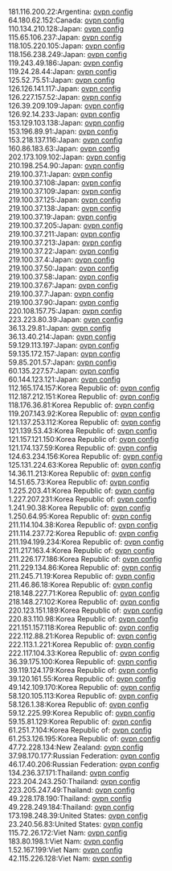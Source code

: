 181.116.200.22:Argentina: [ovpn config](vpn/181_116_200_22.ovpn)  
64.180.62.152:Canada: [ovpn config](vpn/64_180_62_152.ovpn)  
110.134.210.128:Japan: [ovpn config](vpn/110_134_210_128.ovpn)  
115.65.106.237:Japan: [ovpn config](vpn/115_65_106_237.ovpn)  
118.105.220.105:Japan: [ovpn config](vpn/118_105_220_105.ovpn)  
118.156.238.249:Japan: [ovpn config](vpn/118_156_238_249.ovpn)  
119.243.49.186:Japan: [ovpn config](vpn/119_243_49_186.ovpn)  
119.24.28.44:Japan: [ovpn config](vpn/119_24_28_44.ovpn)  
125.52.75.51:Japan: [ovpn config](vpn/125_52_75_51.ovpn)  
126.126.141.117:Japan: [ovpn config](vpn/126_126_141_117.ovpn)  
126.227.157.52:Japan: [ovpn config](vpn/126_227_157_52.ovpn)  
126.39.209.109:Japan: [ovpn config](vpn/126_39_209_109.ovpn)  
126.92.14.233:Japan: [ovpn config](vpn/126_92_14_233.ovpn)  
153.129.103.138:Japan: [ovpn config](vpn/153_129_103_138.ovpn)  
153.196.89.91:Japan: [ovpn config](vpn/153_196_89_91.ovpn)  
153.218.137.116:Japan: [ovpn config](vpn/153_218_137_116.ovpn)  
160.86.183.63:Japan: [ovpn config](vpn/160_86_183_63.ovpn)  
202.173.109.102:Japan: [ovpn config](vpn/202_173_109_102.ovpn)  
210.198.254.90:Japan: [ovpn config](vpn/210_198_254_90.ovpn)  
219.100.37.1:Japan: [ovpn config](vpn/219_100_37_1.ovpn)  
219.100.37.108:Japan: [ovpn config](vpn/219_100_37_108.ovpn)  
219.100.37.109:Japan: [ovpn config](vpn/219_100_37_109.ovpn)  
219.100.37.125:Japan: [ovpn config](vpn/219_100_37_125.ovpn)  
219.100.37.138:Japan: [ovpn config](vpn/219_100_37_138.ovpn)  
219.100.37.19:Japan: [ovpn config](vpn/219_100_37_19.ovpn)  
219.100.37.205:Japan: [ovpn config](vpn/219_100_37_205.ovpn)  
219.100.37.211:Japan: [ovpn config](vpn/219_100_37_211.ovpn)  
219.100.37.213:Japan: [ovpn config](vpn/219_100_37_213.ovpn)  
219.100.37.22:Japan: [ovpn config](vpn/219_100_37_22.ovpn)  
219.100.37.4:Japan: [ovpn config](vpn/219_100_37_4.ovpn)  
219.100.37.50:Japan: [ovpn config](vpn/219_100_37_50.ovpn)  
219.100.37.58:Japan: [ovpn config](vpn/219_100_37_58.ovpn)  
219.100.37.67:Japan: [ovpn config](vpn/219_100_37_67.ovpn)  
219.100.37.7:Japan: [ovpn config](vpn/219_100_37_7.ovpn)  
219.100.37.90:Japan: [ovpn config](vpn/219_100_37_90.ovpn)  
220.108.157.75:Japan: [ovpn config](vpn/220_108_157_75.ovpn)  
223.223.80.39:Japan: [ovpn config](vpn/223_223_80_39.ovpn)  
36.13.29.81:Japan: [ovpn config](vpn/36_13_29_81.ovpn)  
36.13.40.214:Japan: [ovpn config](vpn/36_13_40_214.ovpn)  
59.129.113.197:Japan: [ovpn config](vpn/59_129_113_197.ovpn)  
59.135.172.157:Japan: [ovpn config](vpn/59_135_172_157.ovpn)  
59.85.201.57:Japan: [ovpn config](vpn/59_85_201_57.ovpn)  
60.135.227.57:Japan: [ovpn config](vpn/60_135_227_57.ovpn)  
60.144.123.121:Japan: [ovpn config](vpn/60_144_123_121.ovpn)  
112.165.174.157:Korea Republic of: [ovpn config](vpn/112_165_174_157.ovpn)  
112.187.212.151:Korea Republic of: [ovpn config](vpn/112_187_212_151.ovpn)  
118.176.36.81:Korea Republic of: [ovpn config](vpn/118_176_36_81.ovpn)  
119.207.143.92:Korea Republic of: [ovpn config](vpn/119_207_143_92.ovpn)  
121.137.253.112:Korea Republic of: [ovpn config](vpn/121_137_253_112.ovpn)  
121.139.53.43:Korea Republic of: [ovpn config](vpn/121_139_53_43.ovpn)  
121.157.121.150:Korea Republic of: [ovpn config](vpn/121_157_121_150.ovpn)  
121.174.137.59:Korea Republic of: [ovpn config](vpn/121_174_137_59.ovpn)  
124.63.234.156:Korea Republic of: [ovpn config](vpn/124_63_234_156.ovpn)  
125.131.224.63:Korea Republic of: [ovpn config](vpn/125_131_224_63.ovpn)  
14.36.11.213:Korea Republic of: [ovpn config](vpn/14_36_11_213.ovpn)  
14.51.65.73:Korea Republic of: [ovpn config](vpn/14_51_65_73.ovpn)  
1.225.203.41:Korea Republic of: [ovpn config](vpn/1_225_203_41.ovpn)  
1.227.207.231:Korea Republic of: [ovpn config](vpn/1_227_207_231.ovpn)  
1.241.90.38:Korea Republic of: [ovpn config](vpn/1_241_90_38.ovpn)  
1.250.64.95:Korea Republic of: [ovpn config](vpn/1_250_64_95.ovpn)  
211.114.104.38:Korea Republic of: [ovpn config](vpn/211_114_104_38.ovpn)  
211.114.237.72:Korea Republic of: [ovpn config](vpn/211_114_237_72.ovpn)  
211.194.199.234:Korea Republic of: [ovpn config](vpn/211_194_199_234.ovpn)  
211.217.163.4:Korea Republic of: [ovpn config](vpn/211_217_163_4.ovpn)  
211.226.177.186:Korea Republic of: [ovpn config](vpn/211_226_177_186.ovpn)  
211.229.134.86:Korea Republic of: [ovpn config](vpn/211_229_134_86.ovpn)  
211.245.71.19:Korea Republic of: [ovpn config](vpn/211_245_71_19.ovpn)  
211.46.86.18:Korea Republic of: [ovpn config](vpn/211_46_86_18.ovpn)  
218.148.227.71:Korea Republic of: [ovpn config](vpn/218_148_227_71.ovpn)  
218.148.27.102:Korea Republic of: [ovpn config](vpn/218_148_27_102.ovpn)  
220.123.151.189:Korea Republic of: [ovpn config](vpn/220_123_151_189.ovpn)  
220.83.110.98:Korea Republic of: [ovpn config](vpn/220_83_110_98.ovpn)  
221.151.157.118:Korea Republic of: [ovpn config](vpn/221_151_157_118.ovpn)  
222.112.88.21:Korea Republic of: [ovpn config](vpn/222_112_88_21.ovpn)  
222.113.1.221:Korea Republic of: [ovpn config](vpn/222_113_1_221.ovpn)  
222.117.104.33:Korea Republic of: [ovpn config](vpn/222_117_104_33.ovpn)  
36.39.175.100:Korea Republic of: [ovpn config](vpn/36_39_175_100.ovpn)  
39.119.124.179:Korea Republic of: [ovpn config](vpn/39_119_124_179.ovpn)  
39.120.161.55:Korea Republic of: [ovpn config](vpn/39_120_161_55.ovpn)  
49.142.109.170:Korea Republic of: [ovpn config](vpn/49_142_109_170.ovpn)  
58.120.105.113:Korea Republic of: [ovpn config](vpn/58_120_105_113.ovpn)  
58.126.1.38:Korea Republic of: [ovpn config](vpn/58_126_1_38.ovpn)  
59.12.225.99:Korea Republic of: [ovpn config](vpn/59_12_225_99.ovpn)  
59.15.81.129:Korea Republic of: [ovpn config](vpn/59_15_81_129.ovpn)  
61.251.7.104:Korea Republic of: [ovpn config](vpn/61_251_7_104.ovpn)  
61.253.126.195:Korea Republic of: [ovpn config](vpn/61_253_126_195.ovpn)  
47.72.228.134:New Zealand: [ovpn config](vpn/47_72_228_134.ovpn)  
37.98.170.177:Russian Federation: [ovpn config](vpn/37_98_170_177.ovpn)  
46.17.40.206:Russian Federation: [ovpn config](vpn/46_17_40_206.ovpn)  
134.236.37.171:Thailand: [ovpn config](vpn/134_236_37_171.ovpn)  
223.204.243.250:Thailand: [ovpn config](vpn/223_204_243_250.ovpn)  
223.205.247.49:Thailand: [ovpn config](vpn/223_205_247_49.ovpn)  
49.228.178.190:Thailand: [ovpn config](vpn/49_228_178_190.ovpn)  
49.228.249.184:Thailand: [ovpn config](vpn/49_228_249_184.ovpn)  
173.198.248.39:United States: [ovpn config](vpn/173_198_248_39.ovpn)  
23.240.56.83:United States: [ovpn config](vpn/23_240_56_83.ovpn)  
115.72.26.172:Viet Nam: [ovpn config](vpn/115_72_26_172.ovpn)  
183.80.198.1:Viet Nam: [ovpn config](vpn/183_80_198_1.ovpn)  
1.52.167.199:Viet Nam: [ovpn config](vpn/1_52_167_199.ovpn)  
42.115.226.128:Viet Nam: [ovpn config](vpn/42_115_226_128.ovpn)  
